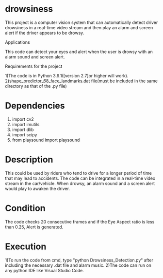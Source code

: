 # drowsiness

This project is a computer vision system that can automatically detect driver drowsiness in a real-time video stream and then play an alarm and screen alert if the driver appears to be drowsy.

Applications


This code can detect your eyes and alert when the user is drowsy with an alarm sound and screen alert.

 

Requirements for the project


1)The code is in Python 3.9.1([version 2.7]or higher will work).
2)shape_predictor_68_face_landmarks.dat file(must be included in the same directory as that of the .py file) 

 


# Dependencies


1) import cv2
2) import imutils
3) import dlib
4) import scipy
5) from playsound import playsound

 

# Description


This could be used by riders who tend to drive for a longer period of time that may lead to accidents. The code can be integrated in a real-time video stream in the car/vehicle. When drowsy, an alarm sound and a screen alert would play to awaken the driver.

 

# Condition


The code checks 20 consecutive frames and if the Eye Aspect ratio is less than 0.25, Alert is generated.

 


# Execution


1)To run the code from cmd, type "python Drowsiness_Detection.py" after including the necessary .dat file and alarm music.
2)The code can run on any python IDE like Visual Studio Code.

 
